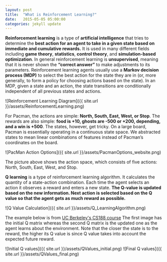 ```yaml
---
layout: post
title:  "What is Reinforcement Learning?"
date:   2015-05-05 05:00:00
categories: jekyll update
---
```


**Reinforcement learning** is a type of **artificial intelligence** that tries to determine the **best action for an agent to take in a given state based on immediate and cumulative rewards.** It is used in many different fields including **game theory**, **statistics**, **control theory**, and **simulation-based optimization**. In general reinforcement learning is **unsupervised**, meaning that it is never shown the **“correct answer”** to make adjustments to its parameters. Reinforcement learning agents usually use a **Markov decision process (MDP)** to select the best action for the state they are in (or, more generally, to form a policy for choosing actions based on the state). In an MDP, given a state and an action, the state transitions are conditionally independent of all previous states and actions. 

![Reinforcement Learning Diagram]({{ site.url }}/assets/ReinforcementLearning.png)

For Pacman, the actions are simple: **North, South, East, West, or Stop**. The rewards are also simple: **food is +10, ghosts are -500 or +200, depending, and a win is +500**. The states, however, get tricky. On a large board, Pacman is essentially operating in a continuous state space. We abstracted states to mean linear combinations of features instead of Pacman’s coordinates on the board.

![PacMan Action Options]({{ site.url }}/assets/PacmanOptions_website.png)

The picture above shows the action space, which consists of five actions: North, South, East, West, and Stop.

**Q learning** is a type of reinforcement learning algorithm. It calculates the quantity of a state-action combination. Each time the agent selects an action it observes a reward and enters a new state. **The Q-value is updated based on the new information. Next action is selected based on the Q value so that the agent gets as much reward as possible.**

![Q Value Calculation]({{ site.url }}/assets/Q_LearningAlgorithm.png)

The example below is from [UC Berkeley's CS188 course](https://inst.eecs.berkeley.edu/~cs188/fa09/projects/reinforcement/reinforcement.html) The first image has the initial Q matrix whereas the second Q matrix is the updated one as the agent learns about the environment. Note that the closer the state is to the reward, the higher its Q value is since Q value takes into account the expected future reward. 

![Initial Q values]({{ site.url }}/assets/QValues_initial.png)
![Final Q values]({{ site.url }}/assets/QValues_final.png)
